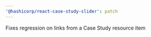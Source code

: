 ```yaml
---
'@hashicorp/react-case-study-slider': patch
---
```


Fixes regression on links from a Case Study resource item
